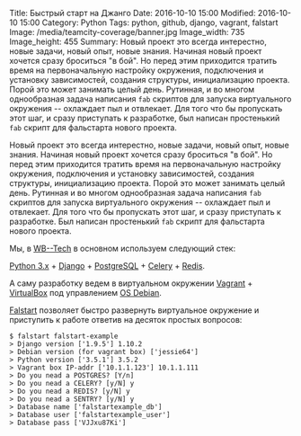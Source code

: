 Title: Быстрый старт на Джанго
Date: 2016-10-10 15:00
Modified: 2016-10-10 15:00
Category: Python
Tags: python, github, django, vagrant, falstart
Image: /media/teamcity-coverage/banner.jpg
Image_width: 735
Image_height: 455
Summary:
    Новый проект это всегда интерестно, новые задачи, новый опыт,
    новые знания. Начиная новый проект хочется сразу броситься "в бой".
    Но перед этим приходится тратить время на первоначальную настройку
    окружения, подключения и установку зависимостей, создания структуры,
    инициализацию проекта. Порой это может занимать целый день. Рутинная,
    и во многом однообразная задача написания `fab` скриптов для запуска
    виртуального окружения -- охлаждает пыл и отвлекает. Для того что бы
    пропускать этот шаг, и сразу приступать к разработке, был написан
    простенький `fab` скрипт для фальстарта нового проекта.

Новый проект это всегда интерестно, новые задачи, новый опыт, новые знания.
Начиная новый проект хочется сразу броситься "в бой". Но перед этим приходится
тратить время на первоначальную настройку окружения, подключения и установку
зависимостей, создания структуры, инициализацию проекта. Порой это может
занимать целый день. Рутинная и во многом однообразная задача написания `fab`
скриптов для запуска виртуального окружения -- охлаждает пыл и отвлекает.
Для того что бы пропускать этот шаг, и сразу приступать к разработке.
Был написан простенький `fab` скрипт для фальстарта нового проекта.

Мы, в [WB--Tech](http://wbtech.pro/) в основном используем следующий стек:

[Python 3.x](https://www.python.org/) + [Django](https://www.djangoproject.com/) +
[PostgreSQL](https://www.postgresql.org/) + [Celery](http://www.celeryproject.org/) +
[Redis](http://redis.io/).

А саму разработку ведем в виртуальном окружении [Vagrant](vagrantup.com) +
[VirtualBox](https://www.virtualbox.org/) под управлением
[OS Debian](https://www.debian.org/index.html).

[Falstart](https://github.com/Samael500/falstart) позволяет быстро развернуть
виртуальное окружение и приступить к работе ответив на десяток простых вопросов:

```Shell
$ falstart falstart-example
> Django version ['1.9.5'] 1.10.2
> Debian version (for vagrant box) ['jessie64']
> Python version ['3.5.1'] 3.5.2
> Vagrant box IP-addr ['10.1.1.123'] 10.1.1.111
> Do you nead a POSTGRES? [Y/n]
> Do you nead a CELERY? [y/N] y
> Do you nead a REDIS? [y/N] y
> Do you nead a SENTRY? [y/N] y
> Database name ['falstartexample_db']
> Database user ['falstartexample_user']
> Database pass ['VJJxu87Ki']
```
